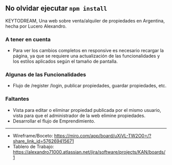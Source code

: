 ## No olvidar ejecutar `npm install`

KEYTODREAM, Una web sobre venta/alquiler de propiedades en Argentina, hecha por Lucero Alexandro.

### A tener en cuenta
- Para ver los cambios completos en responsive es necesario recargar la página, ya que se requiere una actualización de las funcionalidades y los estilos aplicados según el tamaño de pantalla.

### Algunas de las Funcionalidades
- Flujo de /register /login, publicar propiedades, guardar propiedades, etc.

### Faltantes
- Vista para editar o eliminar propiedad publicada por el mismo usuario, vista para que el administrador de la web elimine propiedades.
- Desarrollar el flujo de Emprendimiento.

-------------------------------------

- Wireframe/Boceto: https://miro.com/app/board/uXjVL-TW2O0=/?share_link_id=576269415671
- Tablero de Trabajo: https://alexandro71000.atlassian.net/jira/software/projects/KAN/boards/1

